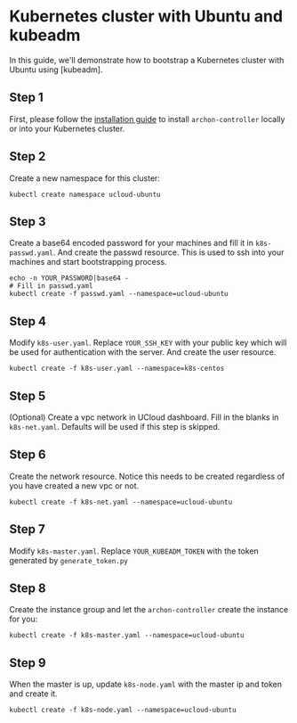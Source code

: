 Kubernetes cluster with Ubuntu and kubeadm
==========================================

In this guide, we'll demonstrate how to bootstrap a Kubernetes cluster with
Ubuntu using [kubeadm].

Step 1
------

First, please follow the [installation guide] to install `archon-controller`
locally or into your Kubernetes cluster.


Step 2
------

Create a new namespace for this cluster:

```
kubectl create namespace ucloud-ubuntu
```

Step 3
------

Create a base64 encoded password for your machines and fill it in `k8s-passwd.yaml`. 
And create the passwd resource. This is used to ssh into your machines and start 
bootstrapping process.

```
echo -n YOUR_PASSWORD|base64 -
# Fill in passwd.yaml
kubectl create -f passwd.yaml --namespace=ucloud-ubuntu
```

Step 4
------

Modify `k8s-user.yaml`. Replace `YOUR_SSH_KEY` with your public key which will be
used for authentication with the server. And create the user resource.

```
kubectl create -f k8s-user.yaml --namespace=k8s-centos
```

Step 5
------

(Optional) Create a vpc network in UCloud dashboard. Fill in the blanks in `k8s-net.yaml`.
Defaults will be used if this step is skipped.


Step 6
------

Create the network resource. Notice this needs to be created regardless of you have created
a new vpc or not.

```
kubectl create -f k8s-net.yaml --namespace=ucloud-ubuntu
```

Step 7
------

Modify `k8s-master.yaml`. Replace `YOUR_KUBEADM_TOKEN` with the token generated by `generate_token.py`

Step 8
------

Create the instance group and let the `archon-controller` create the instance for you:

```
kubectl create -f k8s-master.yaml --namespace=ucloud-ubuntu
```

Step 9
------

When the master is up, update `k8s-node.yaml` with the master ip and token and create
it.

```
kubectl create -f k8s-node.yaml --namespace=ucloud-ubuntu
```


[installation guide]: https://github.com/kubeup/archon/blob/master/docs/installation_ucloud.md
